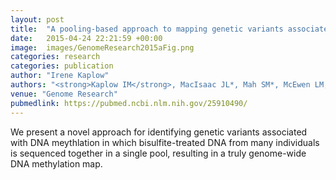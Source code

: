 ```yaml
---
layout: post
title:  "A pooling-based approach to mapping genetic variants associated with DNA methylation."
date:   2015-04-24 22:21:59 +00:00
image:  images/GenomeResearch2015aFig.png
categories: research
categories: publication
author: "Irene Kaplow"
authors: "<strong>Kaplow IM</strong>, MacIsaac JL*, Mah SM*, McEwen LM, Kobor MS, Fraser HB"
venue: "Genome Research"
pubmedlink: https://pubmed.ncbi.nlm.nih.gov/25910490/
---
```

We present a novel approach for identifying genetic variants associated with DNA meythlation in which bisulfite-treated DNA from many individuals is sequenced together in a single pool, resulting in a truly genome-wide DNA methylation map.
